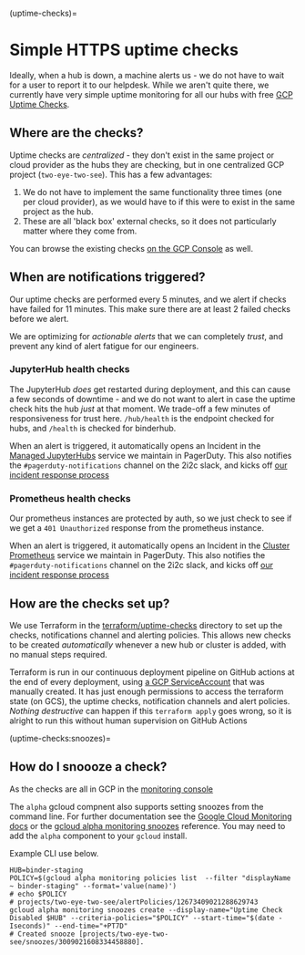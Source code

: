 (uptime-checks)=
# Simple HTTPS uptime checks

Ideally, when a hub is down, a machine alerts us - we do not have to wait for a user
to report it to our helpdesk. While we aren't quite there, we currently have very simple
uptime monitoring for all our hubs with free [GCP Uptime Checks](https://cloud.google.com/monitoring/uptime-checks).

## Where are the checks?

Uptime checks are *centralized* - they don't exist in the same project or cloud provider
as the hubs they are checking, but in one centralized GCP project (`two-eye-two-see`). This
has a few advantages:

1. We do not have to implement the same functionality three times (one per cloud provider),
   as we would have to if this were to exist in the same project as the hub.
2. These are all 'black box' external checks, so it does not particularly matter where they
   come from.

You can browse the existing checks [on the GCP Console](https://console.cloud.google.com/monitoring/uptime?project=two-eye-two-see)
as well.

## When are notifications triggered?

Our uptime checks are performed every 5 minutes, and we alert if checks have failed for 11 minutes.
This make sure there are at least 2 failed checks before we alert.

We are optimizing for *actionable alerts* that we can completely *trust*,
and prevent any kind of alert fatigue for our engineers.

### JupyterHub health checks

The JupyterHub *does* get restarted during deployment, and this can cause a few
seconds of downtime - and we do not want to alert in case the uptime check hits
the hub *just* at that moment. We trade-off a few minutes of responsiveness for
trust here. `/hub/health` is the endpoint checked for hubs, and `/health` is checked
for binderhub.

When an alert is triggered, it automatically opens an Incident in the
[Managed JupyterHubs](https://2i2c-org.pagerduty.com/service-directory/PS10YJ3) service
we maintain in PagerDuty. This also notifies the `#pagerduty-notifications` channel on
the 2i2c slack, and kicks off [our incident response process](https://team-compass.2i2c.org/en/latest/projects/managed-hubs/incidents.html)

### Prometheus health checks

Our prometheus instances are protected by auth, so we just check to see if we get a
`401 Unauthorized` response from the prometheus instance.

When an alert is triggered, it automatically opens an Incident in the
[Cluster Prometheus](https://2i2c-org.pagerduty.com/service-directory/P4B7MEA) service
we maintain in PagerDuty. This also notifies the `#pagerduty-notifications` channel on
the 2i2c slack, and kicks off [our incident response process](https://team-compass.2i2c.org/en/latest/projects/managed-hubs/incidents.html)


## How are the checks set up?

We use Terraform in the [terraform/uptime-checks](https://github.com/2i2c-org/infrastructure/tree/HEAD/terraform/uptime-checks)
directory to set up the checks, notifications channel and alerting policies. This allows new
checks to be created *automatically* whenever a new hub or cluster is added, with no manual
steps required.

 Terraform is run in our continuous deployment pipeline on GitHub actions at the
 end of every deployment, using [a GCP
 ServiceAccount](https://console.cloud.google.com/iam-admin/serviceaccounts/details/114061400394069109140?project=two-eye-two-see)
 that was manually created. It has just enough permissions to access the
 terraform state (on GCS), the uptime checks, notification channels and alert
 policies. *Nothing destructive* can happen if this `terraform apply` goes
 wrong, so it is alright to run this without human supervision on GitHub Actions

(uptime-checks:snoozes)=
 ## How do I snoooze a check?

As the checks are all in GCP in the [monitoring console](https://console.cloud.google.com/monitoring/alerting?project=two-eye-two-se) 

 The `alpha` gcloud compnent also supports setting snoozes from the command line. For further documentation see the [Google Cloud Monitoring docs](https://cloud.google.com/monitoring/alerts/manage-snooze#gcloud-cli) or the [gcloud alpha monitoring snoozes](https://cloud.google.com/sdk/gcloud/reference/alpha/monitoring/snoozes) reference. You may need to add the `alpha` component to your `gcloud` install.


Example CLI use below.

 ```
 HUB=binder-staging
POLICY=$(gcloud alpha monitoring policies list  --filter "displayName ~ binder-staging" --format='value(name)')
# echo $POLICY 
# projects/two-eye-two-see/alertPolicies/12673409021288629743
gcloud alpha monitoring snoozes create --display-name="Uptime Check Disabled $HUB" --criteria-policies="$POLICY" --start-time="$(date -Iseconds)" --end-time="+PT7D"
# Created snooze [projects/two-eye-two-see/snoozes/3009021608334458880].
```
